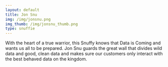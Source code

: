 ```yaml
---
layout: default
title: Jon Snu
img: /img/jonsnu.png
img_thumb: /img/jonsnu_thumb.png
type: snuffie
---
```


With the heart of a true warrior, this Snuffy knows that Data is Coming and wants us all to be prepared. Jon Snu guards the great wall that divides wild data and good, clean data and makes sure our customers only interact with the best behaved data on the kingdom.